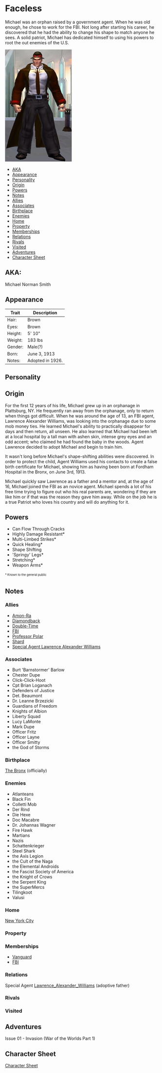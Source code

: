 <!--
type: player-character
created-by:
-->
# Faceless

Michael was an orphan raised by a government agent.  When he was old enough, he chose to work for the FBI.  Not long after starting his career, he discovered that he had the ability to change his shape to match anyone he sees.  A solid patriot, Michael has dedicated himself to using his powers to root the out enemies of the U.S. 

![Faceless](../images/Faceless.jpg)

- [AKA](#AKA)
- [Appearance](#Appearance)
- [Personality](#Personality)
- [Origin](#Origin)
- [Powers](#Powers)
- [Notes](#Notes)
- [Allies](#Allies)
- [Associates](#Associates)
- [Birthplace](#Birthplace)
- [Enemies](#Enemies)
- [Home](#Home)
- [Property](#Property)
- [Memberships](#Memberships)
- [Relations](#Relations)
- [Rivals](#Rivals)
- [Visited](#Visited)
- [Adventures](#Adventures)
- [Character Sheet](#Character%20Sheet)

## AKA:
Michael Norman Smith

## Appearance 
Trait | Description
-- | --
Hair: | Brown
Eyes: | Brown
Height: | 5' 10"
Weight: | 183 lbs
Gender: | Male(?)
Born: | June 3, 1913
Notes: | Adopted in 1926.

## Personality

## Origin
For the first 12 years of his life, Michael grew up in an orphanage in Plattsburg, NY.  He frequently ran away from the orphanage, only to return when things got difficult.  When he was around the age of 13, an FBI agent, Lawrence Alexander Williams, was looking into the orphanage due to some mob money ties. He learned Michael's ability to practically disappear for days and then return, all unseen.  He also learned that Michael had been left at a local hospital by a tall man with ashen skin, intense grey eyes and an odd accent; who claimed he had found the baby in the woods. Agent Lawrence decided to adopt Michael and begin to train him.

It wasn't long before Michael's shape-shifting abilities were discovered.  In order to protect the child, Agent Williams used his contacts to create a false birth certificate for Michael, showing him as having been born at Fordham Hospital in the Bronx, on June 3rd, 1913.

Michael quickly saw Lawrence as a father and a mentor and, at the age of 16, Michael joined the FBI as an novice agent. Michael spends a lot of his free time trying to figure out who his real parents are, wondering if they are like him or if that was the reason they gave him away. While on the job he is a true Patriot who loves his country and will do anything for it.

## Powers
- Can Flow Through Cracks
- Highly Damage Resistant*
- Multi-Limbed Strikes*
- Quick Healing*
- Shape Shifting
- 'Springy' Legs*
- Stretching*
- Weapon Arms*

<sub><sup> * Known to the general public</sup></sub>

## Notes

### Allies
- [Amon-Ra](Amon-Ra.md)
- [Diamondback](Diamondback.md)
- [Double-Time](Double_Time.md)
- [FBI](organizations/U.S.%20Government/FBI.md)
- [Professor Polar](player_characters/Professor_Polar.md)
- [Shard](player_characters/Shard.md)
- [Special Agent Lawrence Alexander Williams](/npcs/Lawrence_Alexander_Williams.md)

### Associates
- Burt 'Barnstormer' Barlow
- Chester Dupe
- Click-Click-Hoot
- Cpt Brian Loganach
- Defenders of Justice
- Det. Beaumont
- Dr. Leanne Brzezicki
- Guardians of Freedom
- Knights of Albion
- Liberty Squad
- Lucy LaMonte
- Mark Dupe
- Officer Fritz
- Officer Layne
- Officer Smitty
- the God of Storms

### Birthplace
[The Bronx](/locations/New_York_State/New_York_City/The_Bronx/The_Bronx_NY.md) (officially)

### Enemies
- Atlanteans
- Black Fin
- Colletti Mob
- Der Rind
- Die Hexe
- Doc Macabre
- Dr. Johannas Wagner
- Fire Hawk
- Martians
- Nazis
- Schattenkrieger
- Steel Shark
- the Axis Legion
- the Cult of the Naga
- the Elemental Androids
- the Fascist Society of America
- the Knight of Crows
- the Serpent King
- the SuperMercs
- Tilingkoot
- Valusi

### Home
[New York City](/locations/New_York_State/New_York_City/New_York_City.md)

### Property

### Memberships
- [Vanguard](/organizations/Vanguard.md)
- [FBI](organizations/U.S.%20Government/FBI.md)

### Relations
Special Agent [Lawrence_Alexander_Williams](/npcs/Lawrence_Alexander_Williams.md) (adoptive father)

### Rivals

### Visited

## Adventures
Issue 01 - Invasion (War of the Worlds Part 1)

## Character Sheet
[Character Sheet](https://legends-of-the-golden-age.github.io/LotGA/pdf/Faceless.pdf)

<!-- GM Notes
Things in here don't show up in normal viewing mode.
-->